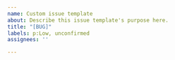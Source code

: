 ```yaml
---
name: Custom issue template
about: Describe this issue template's purpose here.
title: "[BUG]"
labels: p:Low, unconfirmed
assignees: ''

---
```



